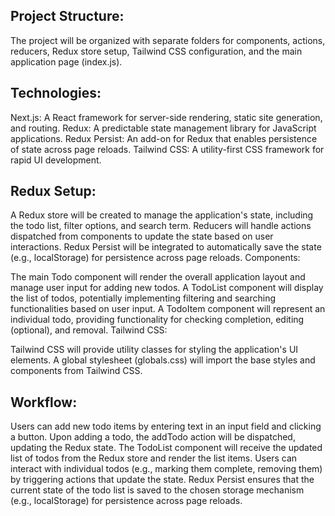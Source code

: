 ## Project Structure:

The project will be organized with separate folders for components, actions, reducers, Redux store setup, Tailwind CSS configuration, and the main application page (index.js).

## Technologies:
Next.js: A React framework for server-side rendering, static site generation, and routing.
Redux: A predictable state management library for JavaScript applications.
Redux Persist: An add-on for Redux that enables persistence of state across page reloads.
Tailwind CSS: A utility-first CSS framework for rapid UI development.

## Redux Setup:
A Redux store will be created to manage the application's state, including the todo list, filter options, and search term.
Reducers will handle actions dispatched from components to update the state based on user interactions.
Redux Persist will be integrated to automatically save the state (e.g., localStorage) for persistence across page reloads.
Components:

The main Todo component will render the overall application layout and manage user input for adding new todos.
A TodoList component will display the list of todos, potentially implementing filtering and searching functionalities based on user input.
A TodoItem component will represent an individual todo, providing functionality for checking completion, editing (optional), and removal.
Tailwind CSS:

Tailwind CSS will provide utility classes for styling the application's UI elements.
A global stylesheet (globals.css) will import the base styles and components from Tailwind CSS.

## Workflow:
Users can add new todo items by entering text in an input field and clicking a button.
Upon adding a todo, the addTodo action will be dispatched, updating the Redux state.
The TodoList component will receive the updated list of todos from the Redux store and render the list items.
Users can interact with individual todos (e.g., marking them complete, removing them) by triggering actions that update the state.
Redux Persist ensures that the current state of the todo list is saved to the chosen storage mechanism (e.g., localStorage) for persistence across page reloads.
